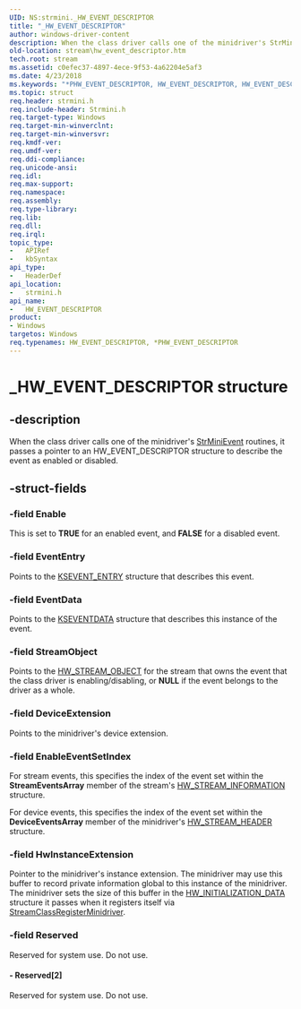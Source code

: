 ```yaml
---
UID: NS:strmini._HW_EVENT_DESCRIPTOR
title: "_HW_EVENT_DESCRIPTOR"
author: windows-driver-content
description: When the class driver calls one of the minidriver's StrMiniEvent routines, it passes a pointer to an HW_EVENT_DESCRIPTOR structure to describe the event as enabled or disabled.
old-location: stream\hw_event_descriptor.htm
tech.root: stream
ms.assetid: c0efec37-4897-4ece-9f53-4a62204e5af3
ms.date: 4/23/2018
ms.keywords: "*PHW_EVENT_DESCRIPTOR, HW_EVENT_DESCRIPTOR, HW_EVENT_DESCRIPTOR structure [Streaming Media Devices], PHW_EVENT_DESCRIPTOR, PHW_EVENT_DESCRIPTOR structure pointer [Streaming Media Devices], _HW_EVENT_DESCRIPTOR, strclass-struct_ca0c15b2-17d1-4114-9765-5638dd81ca24.xml, stream.hw_event_descriptor, strmini/HW_EVENT_DESCRIPTOR, strmini/PHW_EVENT_DESCRIPTOR"
ms.topic: struct
req.header: strmini.h
req.include-header: Strmini.h
req.target-type: Windows
req.target-min-winverclnt: 
req.target-min-winversvr: 
req.kmdf-ver: 
req.umdf-ver: 
req.ddi-compliance: 
req.unicode-ansi: 
req.idl: 
req.max-support: 
req.namespace: 
req.assembly: 
req.type-library: 
req.lib: 
req.dll: 
req.irql: 
topic_type:
-	APIRef
-	kbSyntax
api_type:
-	HeaderDef
api_location:
-	strmini.h
api_name:
-	HW_EVENT_DESCRIPTOR
product:
- Windows
targetos: Windows
req.typenames: HW_EVENT_DESCRIPTOR, *PHW_EVENT_DESCRIPTOR
---
```


# _HW_EVENT_DESCRIPTOR structure


## -description


When the class driver calls one of the minidriver's <a href="https://msdn.microsoft.com/library/windows/hardware/ff568457">StrMiniEvent</a> routines, it passes a pointer to an HW_EVENT_DESCRIPTOR structure to describe the event as enabled or disabled. 


## -struct-fields




### -field Enable

This is set to <b>TRUE</b> for an enabled event, and <b>FALSE</b> for a disabled event.


### -field EventEntry

Points to the <a href="https://msdn.microsoft.com/library/windows/hardware/ff561853">KSEVENT_ENTRY</a> structure that describes this event.


### -field EventData

Points to the <a href="https://msdn.microsoft.com/library/windows/hardware/ff561750">KSEVENTDATA</a> structure that describes this instance of the event.


### -field StreamObject

Points to the <a href="https://msdn.microsoft.com/library/windows/hardware/ff559697">HW_STREAM_OBJECT</a> for the stream that owns the event that the class driver is enabling/disabling, or <b>NULL</b> if the event belongs to the driver as a whole.


### -field DeviceExtension

Points to the minidriver's device extension.


### -field EnableEventSetIndex

For stream events, this specifies the index of the event set within the <b>StreamEventsArray</b> member of the stream's <a href="https://msdn.microsoft.com/library/windows/hardware/ff559692">HW_STREAM_INFORMATION</a> structure.

For device events, this specifies the index of the event set within the <b>DeviceEventsArray</b> member of the minidriver's <a href="https://msdn.microsoft.com/library/windows/hardware/ff559690">HW_STREAM_HEADER</a> structure.


### -field HwInstanceExtension

Pointer to the minidriver's instance extension. The minidriver may use this buffer to record private information global to this instance of the minidriver. The minidriver sets the size of this buffer in the <a href="https://msdn.microsoft.com/library/windows/hardware/ff559682">HW_INITIALIZATION_DATA</a> structure it passes when it registers itself via <a href="https://msdn.microsoft.com/library/windows/hardware/ff568263">StreamClassRegisterMinidriver</a>.




### -field Reserved

Reserved for system use. Do not use.


#### - Reserved[2]

Reserved for system use. Do not use.

